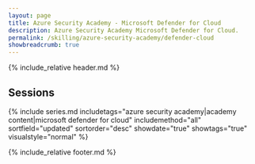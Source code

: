 ```yaml
---
layout: page
title: Azure Security Academy - Microsoft Defender for Cloud
description: Azure Security Academy Microsoft Defender for Cloud.
permalink: /skilling/azure-security-academy/defender-cloud
showbreadcrumb: true
---
```


{% include_relative header.md %}

## Sessions

{% include series.md 
    includetags="azure security academy|academy content|microsoft defender for cloud" includemethod="all" 
    sortfield="updated" sortorder="desc" showdate="true" showtags="true"
    visualstyle="normal"
%}

{% include_relative footer.md %}